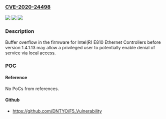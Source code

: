 ### [CVE-2020-24498](https://cve.mitre.org/cgi-bin/cvename.cgi?name=CVE-2020-24498)
![](https://img.shields.io/static/v1?label=Product&message=Intel(R)%20E810%20Ethernet%20Controllers&color=blue)
![](https://img.shields.io/static/v1?label=Version&message=before%20version%201.4.1.13%20&color=brightgreen)
![](https://img.shields.io/static/v1?label=Vulnerability&message=denial%20of%20service&color=brightgreen)

### Description

Buffer overflow in the firmware for Intel(R) E810 Ethernet Controllers before version 1.4.1.13 may allow a privileged user to potentially enable denial of service via local access.

### POC

#### Reference
No PoCs from references.

#### Github
- https://github.com/DNTYO/F5_Vulnerability

